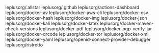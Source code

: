 leplusorg/.allstar
leplusorg/.github
leplusorg/actions-dashboard
leplusorg/docker-av
leplusorg/docker-aws-cli
leplusorg/docker-csv
leplusorg/docker-hash
leplusorg/docker-img
leplusorg/docker-json
leplusorg/docker-kali
leplusorg/docker-latex
leplusorg/docker-maven-check-versions
leplusorg/docker-pdf
leplusorg/docker-pgp-verify-jar
leplusorg/docker-qrcode
leplusorg/docker-tor
leplusorg/docker-xml
leplusorg/docker-yaml
leplusorg/openid-connect-provider-debugger
leplusorg/ristretto

